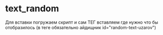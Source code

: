 # text_random

Для вставки
погружаем скрипт и сам ТЕГ вставляем где нужно что бы отобразилось
(в теге обязательно айдищник id="random-text-uzarov")

<p id="random-text-uzarov"></p>
<script type="module" src="https://maxuzarov.github.io/text_random/data/random.js"></script>
